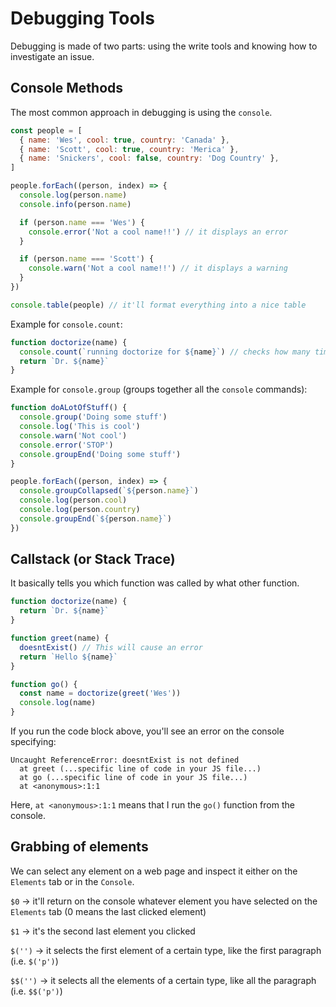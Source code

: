 # Debugging Tools

Debugging is made of two parts: using the write tools and knowing how to investigate an issue.

## Console Methods

The most common approach in debugging is using the `console`.

```js
const people = [
  { name: 'Wes', cool: true, country: 'Canada' },
  { name: 'Scott', cool: true, country: 'Merica' },
  { name: 'Snickers', cool: false, country: 'Dog Country' },
]

people.forEach((person, index) => {
  console.log(person.name)
  console.info(person.name)

  if (person.name === 'Wes') {
    console.error('Not a cool name!!') // it displays an error
  }

  if (person.name === 'Scott') {
    console.warn('Not a cool name!!') // it displays a warning
  }
})

console.table(people) // it'll format everything into a nice table
```

Example for `console.count`:

```js
function doctorize(name) {
  console.count(`running doctorize for ${name}`) // checks how many times the 'doctorize' function runs
  return `Dr. ${name}`
}
```

Example for `console.group` (groups together all the `console` commands):

```js
function doALotOfStuff() {
  console.group('Doing some stuff')
  console.log('This is cool')
  console.warn('Not cool')
  console.error('STOP')
  console.groupEnd('Doing some stuff')
}

people.forEach((person, index) => {
  console.groupCollapsed(`${person.name}`)
  console.log(person.cool)
  console.log(person.country)
  console.groupEnd(`${person.name}`)
})
```

## Callstack (or Stack Trace)

It basically tells you which function was called by what other function.

```js
function doctorize(name) {
  return `Dr. ${name}`
}

function greet(name) {
  doesntExist() // This will cause an error
  return `Hello ${name}`
}

function go() {
  const name = doctorize(greet('Wes'))
  console.log(name)
}
```

If you run the code block above, you'll see an error on the console specifying:

```
Uncaught ReferenceError: doesntExist is not defined
  at greet (...specific line of code in your JS file...)
  at go (...specific line of code in your JS file...)
  at <anonymous>:1:1
```

Here, `at <anonymous>:1:1` means that I run the `go()` function from the console.

## Grabbing of elements

We can select any element on a web page and inspect it either on the `Elements` tab or in the `Console`.

`$0` -> it'll return on the console whatever element you have selected on the `Elements` tab (0 means the last clicked element)

`$1` -> it's the second last element you clicked

`$('')` -> it selects the first element of a certain type, like the first paragraph (i.e. `$('p')`)

`$$('')` -> it selects all the elements of a certain type, like all the paragraph (i.e. `$$('p')`)
